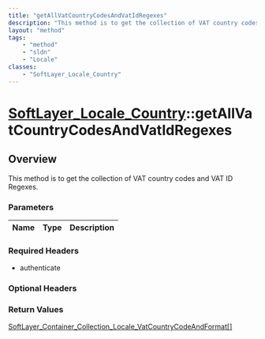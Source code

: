 ```yaml
---
title: "getAllVatCountryCodesAndVatIdRegexes"
description: "This method is to get the collection of VAT country codes and VAT ID Regexes."
layout: "method"
tags:
    - "method"
    - "sldn"
    - "Locale"
classes:
    - "SoftLayer_Locale_Country"
---
```

# [SoftLayer_Locale_Country](/reference/services/SoftLayer_Locale_Country)::getAllVatCountryCodesAndVatIdRegexes




## Overview 
This method is to get the collection of VAT country codes and VAT ID Regexes. 

### Parameters 
|Name | Type | Description |
| --- | --- | --- |


### Required Headers
* authenticate

### Optional Headers

### Return Values
<a href='/reference/datatypes/SoftLayer_Container_Collection_Locale_VatCountryCodeAndFormat'>SoftLayer_Container_Collection_Locale_VatCountryCodeAndFormat[] </a>

